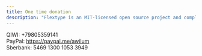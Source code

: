 ```yaml
---
title: One time donation
description: "Flextype is an MIT-licensed open source project and completely free to use. However, the amount of effort needed to maintain and develop new features for the project is not sustainable without proper financial backing."
---
```


QIWI: +79805359141  
PayPal: https://paypal.me/awilum  
Sberbank: 5469 1300 1053 3949
